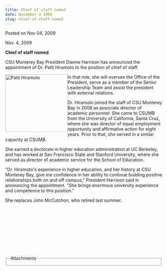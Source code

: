 ```yaml
---
title: Chief of staff named
date: November 4 2009
slug: chief-of-staff-named
---
```





<span class="date">Posted on Nov 04, 2009    </span>
<p>Nov. 4, 2009</p>
<strong>Chief of staff named<br/></strong>
<p>CSU Monterey Bay President Dianne Harrison has announced the
appointment of Dr. Patti Hiramoto to the position of chief of
staff.</p>
<p><img alt="Patti Hiramoto" height="185" src="http://news.csumb.edu/sites/default/files/65/igx_migrate/images/Patti_Hiramoto.JPG" style="float:left" width="200">In that role, she will oversee the
Office of the President, serve as a member of the Senior Leadership
Team and assist the president with external relations.</img></p>
<p>Dr. Hiramoto joined the staff of CSU Monterey Bay in 2008 as
associate director of academic personnel. She came to CSUMB from
the University of California, Santa Cruz, where she was director of
equal employment opportunity and affirmative action for eight
years. Prior to that, she served in a similar capacity at
CSUMB.</p>
<p>She earned a doctorate in higher education administration at UC
Berkeley, and has worked at San Francisco State and Stanford
University, where she served as director of academic service for
the School of Education.</p>
<p>&quot;Dr. Hiramoto&apos;s experience in higher education, and her history
at CSU Monterey Bay, give me confidence in her ability to continue
building positive relationships both on and off campus,&quot; President
Harrison said in announcing the appointment. &quot;She brings enormous
university experience and competence to this position.&quot;&#xA0;</p>
<p>She replaces John McCutchon, who retired last summer.</p>
<p>&#xA0;</p>
<p><em>&#xA0;</em></p>
<p><em>&#xA0;</em></p>
<p><strong>&#xA0;&#xA0;</strong></p>
<p>&#xA0;</p>
<fieldset class="fieldgroup group-attachments">
<legend>Attachments</legend>
<div class="field field-type-emvideo field-field-attach-video">
<div class="field-items">
<div class="field-item odd">
<div class="emvideo emvideo-video emvideo-"/>
</div>
</div>
</div>
</fieldset>





